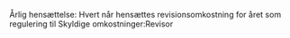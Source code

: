 Årlig hensættelse: Hvert når hensættes revisionsomkostning for året som regulering til Skyldige omkostninger:Revisor
